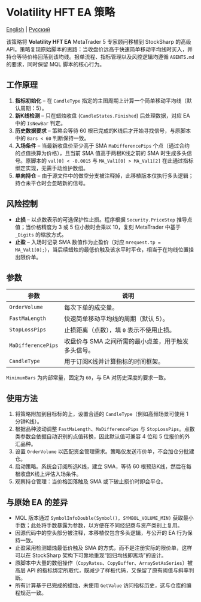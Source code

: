 # Volatility HFT EA 策略
[English](README.md) | [Русский](README_ru.md)

该策略将 **Volatility HFT EA** MetaTrader 5 专家顾问移植到 StockSharp 的高级 API。策略复现原始脚本的思路：当收盘价远高于快速简单移动平均线时买入，并持仓等待价格回落到该均线。报单流程、指标管理以及风控逻辑均遵循 `AGENTS.md` 的要求，同时保留 MQL 脚本的核心行为。

## 工作原理

1. **指标初始化** – 在 `CandleType` 指定的主图周期上计算一个简单移动平均线（默认周期：5）。
2. **新K线检测** – 只在蜡烛收盘 (`CandleStates.Finished`) 后处理数据，对应 EA 中的 `IsNewBar` 判定。
3. **历史数据要求** – 策略会等待 60 根已完成的K线后才开始寻找信号，与原脚本中的 `Bars < 60` 判断保持一致。
4. **入场条件** – 当最新收盘价至少高于 SMA `MaDifferencePips` 个点（通过合约的点值换算为价格），且当前 SMA 值高于两根K线之前的 SMA 时生成多头信号。原脚本的 `val[0] < -0.0015` 与 `MA_Val1[0] > MA_Val1[2]` 在此通过指标绑定实现，无需手动维护数组。
5. **单向持仓** – 由于源文件中的做空分支被注释掉，此移植版本仅执行多头逻辑；持仓未平仓时会忽略新的信号。

## 风险控制

- **止损** – 以点数表示的可选保护性止损。程序根据 `Security.PriceStep` 推导点值；当价格精度为 3 或 5 位小数时会乘以 10，复刻 MetaTrader 中基于 `_Digits` 的缩放方式。
- **止盈** – 入场时记录 SMA 数值作为止盈价（对应 `mrequest.tp = MA_Val1[0];`），当后续蜡烛的最低价触及该水平时平仓，相当于在均线位置挂出限价单。

## 参数

| 参数 | 说明 |
| --- | --- |
| `OrderVolume` | 每次下单的成交量。 |
| `FastMaLength` | 快速简单移动平均线的周期（默认 5）。 |
| `StopLossPips` | 止损距离（点数），填 `0` 表示不使用止损。 |
| `MaDifferencePips` | 收盘价与 SMA 之间所需的最小点差，用于触发多头信号。 |
| `CandleType` | 用于订阅K线并计算指标的时间框架。 |

`MinimumBars` 为内部常量，固定为 `60`，与 EA 对历史深度的要求一致。

## 使用方法

1. 将策略附加到目标标的上，设置合适的 `CandleType`（例如高频场景可使用 1 分钟K线）。
2. 根据品种波动调整 `FastMaLength`、`MaDifferencePips` 与 `StopLossPips`。点数类参数会依据自动识别的点值转换，因此默认值可兼容 4 位和 5 位报价的外汇品种。
3. 设置 `OrderVolume` 以匹配资金管理需求。策略仅发送市价单，不会加仓分批建仓。
4. 启动策略。系统会订阅所选K线，建立 SMA，等待 60 根预热K线，然后在每根收盘K线上评估入场条件。
5. 观察持仓管理：当价格回落触及 SMA 或下破止损价时即会平仓。

## 与原始 EA 的差异

- MQL 版本通过 `SymbolInfoDouble(Symbol(), SYMBOL_VOLUME_MIN)` 获取最小手数；此处将手数暴露为参数，以方便在不同经纪商与资产类别上复用。
- 因源代码中的空头部分被注释，本移植仅包含多头逻辑，与公开的 EA 行为保持一致。
- 止盈采用检测蜡烛最低价触及 SMA 的方式，而不是注册实际的限价单，这样可以在 StockSharp 架构下可靠地重现“回归均线即离场”的设计。
- 原脚本中大量的数组操作（`CopyRates`、`CopyBuffer`、`ArraySetAsSeries`）被高层 API 的指标绑定所取代，既减少了样板代码，又保留了原有阈值与斜率判断。
- 所有计算基于已完成的蜡烛，未使用 `GetValue` 访问指标历史，这与仓库的编程规范一致。
